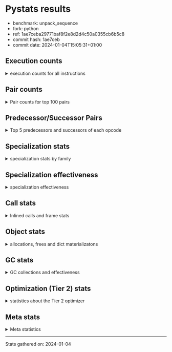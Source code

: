 
# Pystats results

- benchmark: unpack_sequence
- fork: python
- ref: 1ae7ceba29771baf8f2e8d2d4c50a0355cb6b5c8
- commit hash: 1ae7ceb
- commit date: 2024-01-04T15:05:31+01:00

## Execution counts

<details>
<summary> execution counts for all instructions </summary>

|Name | Count | Self | Cumulative | Miss ratio | 
|---|---:|---:|---:|---:|
| STORE_FAST_STORE_FAST | 1,279,628,400 | 71.4% | 71.4% |  |
| LOAD_FAST | 255,271,600 | 14.2% | 85.7% |  |
| UNPACK_SEQUENCE_LIST | 130,680,000 | 7.3% | 93.0% | 0.9% |
| UNPACK_SEQUENCE_TUPLE | 124,964,000 | 7.0% | 99.9% | 1.3% |
| EXTENDED_ARG | 656,000 | 0.0% | 100.0% |  |
| ENTER_EXECUTOR | 655,040 | 0.0% | 100.0% |  |
| UNPACK_SEQUENCE | 16,000 | 0.0% | 100.0% |  |
| STORE_FAST | 1,120 | 0.0% | 100.0% |  |
| CALL | 860 | 0.0% | 100.0% |  |
| FOR_ITER_RANGE | 620 | 0.0% | 100.0% |  |
| LOAD_GLOBAL_MODULE | 580 | 0.0% | 100.0% |  |
| PUSH_NULL | 560 | 0.0% | 100.0% |  |
| RETURN_VALUE | 480 | 0.0% | 100.0% |  |
| LOAD_GLOBAL | 480 | 0.0% | 100.0% |  |
| LOAD_GLOBAL_BUILTIN | 380 | 0.0% | 100.0% |  |
| RESUME_CHECK | 380 | 0.0% | 100.0% |  |
| JUMP_BACKWARD | 340 | 0.0% | 100.0% |  |
| LOAD_ATTR_MODULE | 340 | 0.0% | 100.0% |  |
| CALL_BUILTIN_CLASS | 320 | 0.0% | 100.0% |  |
| LOAD_DEREF | 240 | 0.0% | 100.0% |  |
| LOAD_FAST_LOAD_FAST | 240 | 0.0% | 100.0% |  |
| CALL_PY_EXACT_ARGS | 240 | 0.0% | 100.0% |  |
| GET_ITER | 160 | 0.0% | 100.0% |  |
| CALL_FUNCTION_EX | 160 | 0.0% | 100.0% |  |
| LOAD_CONST | 160 | 0.0% | 100.0% |  |
| BINARY_OP_SUBTRACT_FLOAT | 140 | 0.0% | 100.0% |  |
| LOAD_ATTR | 120 | 0.0% | 100.0% |  |
| RESUME | 100 | 0.0% | 100.0% |  |
| NOP | 80 | 0.0% | 100.0% |  |
| POP_TOP | 80 | 0.0% | 100.0% |  |
| BINARY_OP | 80 | 0.0% | 100.0% |  |
| BUILD_LIST | 80 | 0.0% | 100.0% |  |
| CALL_INTRINSIC_1 | 80 | 0.0% | 100.0% |  |
| COPY_FREE_VARS | 80 | 0.0% | 100.0% |  |
| LIST_EXTEND | 80 | 0.0% | 100.0% |  |
| BINARY_OP_ADD_FLOAT | 60 | 0.0% | 100.0% |  |
| CALL_TUPLE_1 | 60 | 0.0% | 100.0% |  |
| FOR_ITER | 40 | 0.0% | 100.0% |  |


</details>

## Pair counts

<details>
<summary> Pair counts for top 100 pairs </summary>

|Pair | Count | Self | Cumulative | 
|---|---:|---:|---:|
| STORE_FAST_STORE_FAST STORE_FAST_STORE_FAST | 1,023,702,720 | 57.1% | 57.1% |
| STORE_FAST_STORE_FAST LOAD_FAST | 255,270,320 | 14.2% | 71.4% |
| UNPACK_SEQUENCE_LIST STORE_FAST_STORE_FAST | 130,657,200 | 7.3% | 78.7% |
| LOAD_FAST UNPACK_SEQUENCE_LIST | 130,322,640 | 7.3% | 85.9% |
| UNPACK_SEQUENCE_TUPLE STORE_FAST_STORE_FAST | 124,933,200 | 7.0% | 92.9% |
| LOAD_FAST UNPACK_SEQUENCE_TUPLE | 124,932,160 | 7.0% | 99.9% |
| STORE_FAST_STORE_FAST EXTENDED_ARG | 655,360 | 0.0% | 99.9% |
| EXTENDED_ARG ENTER_EXECUTOR | 655,020 | 0.0% | 100.0% |
| ENTER_EXECUTOR STORE_FAST_STORE_FAST | 327,280 | 0.0% | 100.0% |
| ENTER_EXECUTOR UNPACK_SEQUENCE_LIST | 326,560 | 0.0% | 100.0% |
| UNPACK_SEQUENCE_TUPLE UNPACK_SEQUENCE_LIST | 30,800 | 0.0% | 100.0% |
| UNPACK_SEQUENCE_LIST UNPACK_SEQUENCE_TUPLE | 22,800 | 0.0% | 100.0% |
| LOAD_FAST UNPACK_SEQUENCE | 16,000 | 0.0% | 100.0% |
| UNPACK_SEQUENCE STORE_FAST_STORE_FAST | 8,000 | 0.0% | 100.0% |
| UNPACK_SEQUENCE UNPACK_SEQUENCE_TUPLE | 8,000 | 0.0% | 100.0% |
| ENTER_EXECUTOR UNPACK_SEQUENCE_TUPLE | 1,040 | 0.0% | 100.0% |
| STORE_FAST LOAD_FAST | 640 | 0.0% | 100.0% |
| EXTENDED_ARG FOR_ITER_RANGE | 600 | 0.0% | 100.0% |
| FOR_ITER_RANGE STORE_FAST | 460 | 0.0% | 100.0% |
| PUSH_NULL CALL | 400 | 0.0% | 100.0% |
| EXTENDED_ARG JUMP_BACKWARD | 340 | 0.0% | 100.0% |
| LOAD_ATTR_MODULE PUSH_NULL | 340 | 0.0% | 100.0% |
| JUMP_BACKWARD EXTENDED_ARG | 320 | 0.0% | 100.0% |
| LOAD_GLOBAL_MODULE LOAD_ATTR_MODULE | 280 | 0.0% | 100.0% |
| RETURN_VALUE RETURN_VALUE | 240 | 0.0% | 100.0% |
| STORE_FAST LOAD_GLOBAL_MODULE | 240 | 0.0% | 100.0% |
| CALL_PY_EXACT_ARGS RESUME_CHECK | 240 | 0.0% | 100.0% |
| CALL STORE_FAST | 220 | 0.0% | 100.0% |
| CALL_BUILTIN_CLASS STORE_FAST | 200 | 0.0% | 100.0% |
| RESUME_CHECK LOAD_GLOBAL_BUILTIN | 200 | 0.0% | 100.0% |
| GET_ITER EXTENDED_ARG | 160 | 0.0% | 100.0% |
| PUSH_NULL LOAD_FAST | 160 | 0.0% | 100.0% |
| RETURN_VALUE STORE_FAST | 160 | 0.0% | 100.0% |
| CALL LOAD_FAST | 160 | 0.0% | 100.0% |
| ENTER_EXECUTOR EXTENDED_ARG | 160 | 0.0% | 100.0% |
| LOAD_DEREF PUSH_NULL | 160 | 0.0% | 100.0% |
| LOAD_FAST GET_ITER | 160 | 0.0% | 100.0% |
| STORE_FAST LOAD_GLOBAL | 160 | 0.0% | 100.0% |
| CALL CALL | 140 | 0.0% | 100.0% |
| LOAD_GLOBAL LOAD_GLOBAL_MODULE | 140 | 0.0% | 100.0% |
| BINARY_OP_SUBTRACT_FLOAT RETURN_VALUE | 140 | 0.0% | 100.0% |
| LOAD_GLOBAL_BUILTIN LOAD_FAST | 140 | 0.0% | 100.0% |
| LOAD_FAST CALL | 120 | 0.0% | 100.0% |
| LOAD_FAST BINARY_OP_SUBTRACT_FLOAT | 120 | 0.0% | 100.0% |
| LOAD_FAST CALL_BUILTIN_CLASS | 120 | 0.0% | 100.0% |
| FOR_ITER_RANGE LOAD_GLOBAL_MODULE | 120 | 0.0% | 100.0% |
| LOAD_GLOBAL_BUILTIN LOAD_CONST | 120 | 0.0% | 100.0% |
| LOAD_GLOBAL_MODULE LOAD_FAST | 120 | 0.0% | 100.0% |
| LOAD_GLOBAL_MODULE LOAD_FAST_LOAD_FAST | 120 | 0.0% | 100.0% |
| LOAD_GLOBAL LOAD_GLOBAL_BUILTIN | 100 | 0.0% | 100.0% |
| NOP LOAD_DEREF | 80 | 0.0% | 100.0% |
| POP_TOP NOP | 80 | 0.0% | 100.0% |
| BUILD_LIST LOAD_DEREF | 80 | 0.0% | 100.0% |
| CALL POP_TOP | 80 | 0.0% | 100.0% |
| CALL CALL_BUILTIN_CLASS | 80 | 0.0% | 100.0% |
| CALL CALL_PY_EXACT_ARGS | 80 | 0.0% | 100.0% |
| CALL_FUNCTION_EX COPY_FREE_VARS | 80 | 0.0% | 100.0% |
| CALL_INTRINSIC_1 CALL_FUNCTION_EX | 80 | 0.0% | 100.0% |
| LIST_EXTEND CALL_INTRINSIC_1 | 80 | 0.0% | 100.0% |
| LOAD_CONST CALL | 80 | 0.0% | 100.0% |
| LOAD_CONST CALL_BUILTIN_CLASS | 80 | 0.0% | 100.0% |
| LOAD_DEREF LIST_EXTEND | 80 | 0.0% | 100.0% |
| LOAD_FAST BUILD_LIST | 80 | 0.0% | 100.0% |
| LOAD_FAST CALL_FUNCTION_EX | 80 | 0.0% | 100.0% |
| LOAD_FAST CALL_PY_EXACT_ARGS | 80 | 0.0% | 100.0% |
| LOAD_FAST_LOAD_FAST CALL | 80 | 0.0% | 100.0% |
| LOAD_FAST_LOAD_FAST CALL_PY_EXACT_ARGS | 80 | 0.0% | 100.0% |
| STORE_FAST LOAD_FAST_LOAD_FAST | 80 | 0.0% | 100.0% |
| RESUME LOAD_GLOBAL | 80 | 0.0% | 100.0% |
| LOAD_GLOBAL_BUILTIN LOAD_GLOBAL_BUILTIN | 80 | 0.0% | 100.0% |
| RESUME_CHECK LOAD_GLOBAL | 80 | 0.0% | 100.0% |
| CALL RESUME | 60 | 0.0% | 100.0% |
| CALL_FUNCTION_EX RESUME_CHECK | 60 | 0.0% | 100.0% |
| COPY_FREE_VARS RESUME_CHECK | 60 | 0.0% | 100.0% |
| LOAD_ATTR PUSH_NULL | 60 | 0.0% | 100.0% |
| LOAD_ATTR LOAD_ATTR_MODULE | 60 | 0.0% | 100.0% |
| LOAD_GLOBAL LOAD_ATTR | 60 | 0.0% | 100.0% |
| LOAD_GLOBAL LOAD_FAST | 60 | 0.0% | 100.0% |
| BINARY_OP_ADD_FLOAT RETURN_VALUE | 60 | 0.0% | 100.0% |
| CALL_TUPLE_1 STORE_FAST | 60 | 0.0% | 100.0% |
| LOAD_GLOBAL_MODULE LOAD_ATTR | 60 | 0.0% | 100.0% |
| RESUME_CHECK LOAD_DEREF | 60 | 0.0% | 100.0% |
| RETURN_VALUE LOAD_GLOBAL | 40 | 0.0% | 100.0% |
| RETURN_VALUE LOAD_GLOBAL_MODULE | 40 | 0.0% | 100.0% |
| BINARY_OP RETURN_VALUE | 40 | 0.0% | 100.0% |
| EXTENDED_ARG FOR_ITER | 40 | 0.0% | 100.0% |
| LOAD_FAST BINARY_OP | 40 | 0.0% | 100.0% |
| LOAD_FAST_LOAD_FAST BINARY_OP | 40 | 0.0% | 100.0% |
| LOAD_FAST_LOAD_FAST BINARY_OP_ADD_FLOAT | 40 | 0.0% | 100.0% |
| LOAD_GLOBAL LOAD_CONST | 40 | 0.0% | 100.0% |
| LOAD_GLOBAL LOAD_FAST_LOAD_FAST | 40 | 0.0% | 100.0% |
| LOAD_GLOBAL LOAD_GLOBAL | 40 | 0.0% | 100.0% |
| CALL_BUILTIN_CLASS CALL | 40 | 0.0% | 100.0% |
| CALL_BUILTIN_CLASS CALL_BUILTIN_CLASS | 40 | 0.0% | 100.0% |
| CALL_BUILTIN_CLASS CALL_TUPLE_1 | 40 | 0.0% | 100.0% |
| FOR_ITER_RANGE LOAD_GLOBAL | 40 | 0.0% | 100.0% |
| LOAD_GLOBAL_BUILTIN LOAD_GLOBAL | 40 | 0.0% | 100.0% |
| RESUME_CHECK LOAD_GLOBAL_MODULE | 40 | 0.0% | 100.0% |
| BINARY_OP BINARY_OP_ADD_FLOAT | 20 | 0.0% | 100.0% |
| BINARY_OP BINARY_OP_SUBTRACT_FLOAT | 20 | 0.0% | 100.0% |


</details>

## Predecessor/Successor Pairs

<details>
<summary> Top 5 predecessors and successors of each opcode </summary>

### GET_ITER

<details>
<summary> Successors and predecessors for GET_ITER </summary>

|Predecessors | Count | Percentage | 
|---|---:|---:|
| LOAD_FAST | 160 | 100.0% |

|Successors | Count | Percentage | 
|---|---:|---:|
| EXTENDED_ARG | 160 | 100.0% |


</details>

### NOP

<details>
<summary> Successors and predecessors for NOP </summary>

|Predecessors | Count | Percentage | 
|---|---:|---:|
| POP_TOP | 80 | 100.0% |

|Successors | Count | Percentage | 
|---|---:|---:|
| LOAD_DEREF | 80 | 100.0% |


</details>

### POP_TOP

<details>
<summary> Successors and predecessors for POP_TOP </summary>

|Predecessors | Count | Percentage | 
|---|---:|---:|
| CALL | 80 | 100.0% |

|Successors | Count | Percentage | 
|---|---:|---:|
| NOP | 80 | 100.0% |


</details>

### PUSH_NULL

<details>
<summary> Successors and predecessors for PUSH_NULL </summary>

|Predecessors | Count | Percentage | 
|---|---:|---:|
| LOAD_ATTR_MODULE | 340 | 60.7% |
| LOAD_DEREF | 160 | 28.6% |
| LOAD_ATTR | 60 | 10.7% |

|Successors | Count | Percentage | 
|---|---:|---:|
| CALL | 400 | 71.4% |
| LOAD_FAST | 160 | 28.6% |


</details>

### RETURN_VALUE

<details>
<summary> Successors and predecessors for RETURN_VALUE </summary>

|Predecessors | Count | Percentage | 
|---|---:|---:|
| RETURN_VALUE | 240 | 50.0% |
| BINARY_OP_SUBTRACT_FLOAT | 140 | 29.2% |
| BINARY_OP_ADD_FLOAT | 60 | 12.5% |
| BINARY_OP | 40 | 8.3% |

|Successors | Count | Percentage | 
|---|---:|---:|
| RETURN_VALUE | 240 | 50.0% |
| STORE_FAST | 160 | 33.3% |
| LOAD_GLOBAL | 40 | 8.3% |
| LOAD_GLOBAL_MODULE | 40 | 8.3% |


</details>

### BINARY_OP

<details>
<summary> Successors and predecessors for BINARY_OP </summary>

|Predecessors | Count | Percentage | 
|---|---:|---:|
| LOAD_FAST | 40 | 50.0% |
| LOAD_FAST_LOAD_FAST | 40 | 50.0% |

|Successors | Count | Percentage | 
|---|---:|---:|
| RETURN_VALUE | 40 | 50.0% |
| BINARY_OP_ADD_FLOAT | 20 | 25.0% |
| BINARY_OP_SUBTRACT_FLOAT | 20 | 25.0% |


</details>

### BUILD_LIST

<details>
<summary> Successors and predecessors for BUILD_LIST </summary>

|Predecessors | Count | Percentage | 
|---|---:|---:|
| LOAD_FAST | 80 | 100.0% |

|Successors | Count | Percentage | 
|---|---:|---:|
| LOAD_DEREF | 80 | 100.0% |


</details>

### CALL

<details>
<summary> Successors and predecessors for CALL </summary>

|Predecessors | Count | Percentage | 
|---|---:|---:|
| PUSH_NULL | 400 | 46.5% |
| CALL | 140 | 16.3% |
| LOAD_FAST | 120 | 14.0% |
| LOAD_CONST | 80 | 9.3% |
| LOAD_FAST_LOAD_FAST | 80 | 9.3% |

|Successors | Count | Percentage | 
|---|---:|---:|
| STORE_FAST | 220 | 25.6% |
| LOAD_FAST | 160 | 18.6% |
| CALL | 140 | 16.3% |
| POP_TOP | 80 | 9.3% |
| CALL_BUILTIN_CLASS | 80 | 9.3% |


</details>

### CALL_FUNCTION_EX

<details>
<summary> Successors and predecessors for CALL_FUNCTION_EX </summary>

|Predecessors | Count | Percentage | 
|---|---:|---:|
| CALL_INTRINSIC_1 | 80 | 50.0% |
| LOAD_FAST | 80 | 50.0% |

|Successors | Count | Percentage | 
|---|---:|---:|
| COPY_FREE_VARS | 80 | 50.0% |
| RESUME_CHECK | 60 | 37.5% |
| RESUME | 20 | 12.5% |


</details>

### CALL_INTRINSIC_1

<details>
<summary> Successors and predecessors for CALL_INTRINSIC_1 </summary>

|Predecessors | Count | Percentage | 
|---|---:|---:|
| LIST_EXTEND | 80 | 100.0% |

|Successors | Count | Percentage | 
|---|---:|---:|
| CALL_FUNCTION_EX | 80 | 100.0% |


</details>

### COPY_FREE_VARS

<details>
<summary> Successors and predecessors for COPY_FREE_VARS </summary>

|Predecessors | Count | Percentage | 
|---|---:|---:|
| CALL_FUNCTION_EX | 80 | 100.0% |

|Successors | Count | Percentage | 
|---|---:|---:|
| RESUME_CHECK | 60 | 75.0% |
| RESUME | 20 | 25.0% |


</details>

### ENTER_EXECUTOR

<details>
<summary> Successors and predecessors for ENTER_EXECUTOR </summary>

|Predecessors | Count | Percentage | 
|---|---:|---:|
| EXTENDED_ARG | 655,020 | 100.0% |
| JUMP_BACKWARD | 20 | 0.0% |

|Successors | Count | Percentage | 
|---|---:|---:|
| STORE_FAST_STORE_FAST | 327,280 | 50.0% |
| UNPACK_SEQUENCE_LIST | 326,560 | 49.9% |
| UNPACK_SEQUENCE_TUPLE | 1,040 | 0.2% |
| EXTENDED_ARG | 160 | 0.0% |


</details>

### EXTENDED_ARG

<details>
<summary> Successors and predecessors for EXTENDED_ARG </summary>

|Predecessors | Count | Percentage | 
|---|---:|---:|
| STORE_FAST_STORE_FAST | 655,360 | 99.9% |
| JUMP_BACKWARD | 320 | 0.0% |
| GET_ITER | 160 | 0.0% |
| ENTER_EXECUTOR | 160 | 0.0% |

|Successors | Count | Percentage | 
|---|---:|---:|
| ENTER_EXECUTOR | 655,020 | 99.9% |
| FOR_ITER_RANGE | 600 | 0.1% |
| JUMP_BACKWARD | 340 | 0.1% |
| FOR_ITER | 40 | 0.0% |


</details>

### FOR_ITER

<details>
<summary> Successors and predecessors for FOR_ITER </summary>

|Predecessors | Count | Percentage | 
|---|---:|---:|
| EXTENDED_ARG | 40 | 100.0% |

|Successors | Count | Percentage | 
|---|---:|---:|
| STORE_FAST | 20 | 50.0% |
| FOR_ITER_RANGE | 20 | 50.0% |


</details>

### JUMP_BACKWARD

<details>
<summary> Successors and predecessors for JUMP_BACKWARD </summary>

|Predecessors | Count | Percentage | 
|---|---:|---:|
| EXTENDED_ARG | 340 | 100.0% |

|Successors | Count | Percentage | 
|---|---:|---:|
| EXTENDED_ARG | 320 | 94.1% |
| ENTER_EXECUTOR | 20 | 5.9% |


</details>

### LIST_EXTEND

<details>
<summary> Successors and predecessors for LIST_EXTEND </summary>

|Predecessors | Count | Percentage | 
|---|---:|---:|
| LOAD_DEREF | 80 | 100.0% |

|Successors | Count | Percentage | 
|---|---:|---:|
| CALL_INTRINSIC_1 | 80 | 100.0% |


</details>

### LOAD_ATTR

<details>
<summary> Successors and predecessors for LOAD_ATTR </summary>

|Predecessors | Count | Percentage | 
|---|---:|---:|
| LOAD_GLOBAL | 60 | 50.0% |
| LOAD_GLOBAL_MODULE | 60 | 50.0% |

|Successors | Count | Percentage | 
|---|---:|---:|
| PUSH_NULL | 60 | 50.0% |
| LOAD_ATTR_MODULE | 60 | 50.0% |


</details>

### LOAD_CONST

<details>
<summary> Successors and predecessors for LOAD_CONST </summary>

|Predecessors | Count | Percentage | 
|---|---:|---:|
| LOAD_GLOBAL_BUILTIN | 120 | 75.0% |
| LOAD_GLOBAL | 40 | 25.0% |

|Successors | Count | Percentage | 
|---|---:|---:|
| CALL | 80 | 50.0% |
| CALL_BUILTIN_CLASS | 80 | 50.0% |


</details>

### LOAD_DEREF

<details>
<summary> Successors and predecessors for LOAD_DEREF </summary>

|Predecessors | Count | Percentage | 
|---|---:|---:|
| NOP | 80 | 33.3% |
| BUILD_LIST | 80 | 33.3% |
| RESUME_CHECK | 60 | 25.0% |
| RESUME | 20 | 8.3% |

|Successors | Count | Percentage | 
|---|---:|---:|
| PUSH_NULL | 160 | 66.7% |
| LIST_EXTEND | 80 | 33.3% |


</details>

### LOAD_FAST

<details>
<summary> Successors and predecessors for LOAD_FAST </summary>

|Predecessors | Count | Percentage | 
|---|---:|---:|
| STORE_FAST_STORE_FAST | 255,270,320 | 100.0% |
| STORE_FAST | 640 | 0.0% |
| PUSH_NULL | 160 | 0.0% |
| CALL | 160 | 0.0% |
| LOAD_GLOBAL_BUILTIN | 140 | 0.0% |

|Successors | Count | Percentage | 
|---|---:|---:|
| UNPACK_SEQUENCE_LIST | 130,322,640 | 51.1% |
| UNPACK_SEQUENCE_TUPLE | 124,932,160 | 48.9% |
| UNPACK_SEQUENCE | 16,000 | 0.0% |
| GET_ITER | 160 | 0.0% |
| CALL | 120 | 0.0% |


</details>

### LOAD_FAST_LOAD_FAST

<details>
<summary> Successors and predecessors for LOAD_FAST_LOAD_FAST </summary>

|Predecessors | Count | Percentage | 
|---|---:|---:|
| LOAD_GLOBAL_MODULE | 120 | 50.0% |
| STORE_FAST | 80 | 33.3% |
| LOAD_GLOBAL | 40 | 16.7% |

|Successors | Count | Percentage | 
|---|---:|---:|
| CALL | 80 | 33.3% |
| CALL_PY_EXACT_ARGS | 80 | 33.3% |
| BINARY_OP | 40 | 16.7% |
| BINARY_OP_ADD_FLOAT | 40 | 16.7% |


</details>

### LOAD_GLOBAL

<details>
<summary> Successors and predecessors for LOAD_GLOBAL </summary>

|Predecessors | Count | Percentage | 
|---|---:|---:|
| STORE_FAST | 160 | 33.3% |
| RESUME | 80 | 16.7% |
| RESUME_CHECK | 80 | 16.7% |
| RETURN_VALUE | 40 | 8.3% |
| LOAD_GLOBAL | 40 | 8.3% |

|Successors | Count | Percentage | 
|---|---:|---:|
| LOAD_GLOBAL_MODULE | 140 | 29.2% |
| LOAD_GLOBAL_BUILTIN | 100 | 20.8% |
| LOAD_ATTR | 60 | 12.5% |
| LOAD_FAST | 60 | 12.5% |
| LOAD_CONST | 40 | 8.3% |


</details>

### STORE_FAST

<details>
<summary> Successors and predecessors for STORE_FAST </summary>

|Predecessors | Count | Percentage | 
|---|---:|---:|
| FOR_ITER_RANGE | 460 | 41.1% |
| CALL | 220 | 19.6% |
| CALL_BUILTIN_CLASS | 200 | 17.9% |
| RETURN_VALUE | 160 | 14.3% |
| CALL_TUPLE_1 | 60 | 5.4% |

|Successors | Count | Percentage | 
|---|---:|---:|
| LOAD_FAST | 640 | 57.1% |
| LOAD_GLOBAL_MODULE | 240 | 21.4% |
| LOAD_GLOBAL | 160 | 14.3% |
| LOAD_FAST_LOAD_FAST | 80 | 7.1% |


</details>

### STORE_FAST_STORE_FAST

<details>
<summary> Successors and predecessors for STORE_FAST_STORE_FAST </summary>

|Predecessors | Count | Percentage | 
|---|---:|---:|
| STORE_FAST_STORE_FAST | 1,023,702,720 | 80.0% |
| UNPACK_SEQUENCE_LIST | 130,657,200 | 10.2% |
| UNPACK_SEQUENCE_TUPLE | 124,933,200 | 9.8% |
| ENTER_EXECUTOR | 327,280 | 0.0% |
| UNPACK_SEQUENCE | 8,000 | 0.0% |

|Successors | Count | Percentage | 
|---|---:|---:|
| STORE_FAST_STORE_FAST | 1,023,702,720 | 80.0% |
| LOAD_FAST | 255,270,320 | 19.9% |
| EXTENDED_ARG | 655,360 | 0.1% |


</details>

### UNPACK_SEQUENCE

<details>
<summary> Successors and predecessors for UNPACK_SEQUENCE </summary>

|Predecessors | Count | Percentage | 
|---|---:|---:|
| LOAD_FAST | 16,000 | 100.0% |

|Successors | Count | Percentage | 
|---|---:|---:|
| STORE_FAST_STORE_FAST | 8,000 | 50.0% |
| UNPACK_SEQUENCE_TUPLE | 8,000 | 50.0% |


</details>

### RESUME

<details>
<summary> Successors and predecessors for RESUME </summary>

|Predecessors | Count | Percentage | 
|---|---:|---:|
| CALL | 60 | 60.0% |
| CALL_FUNCTION_EX | 20 | 20.0% |
| COPY_FREE_VARS | 20 | 20.0% |

|Successors | Count | Percentage | 
|---|---:|---:|
| LOAD_GLOBAL | 80 | 80.0% |
| LOAD_DEREF | 20 | 20.0% |


</details>

### BINARY_OP_ADD_FLOAT

<details>
<summary> Successors and predecessors for BINARY_OP_ADD_FLOAT </summary>

|Predecessors | Count | Percentage | 
|---|---:|---:|
| LOAD_FAST_LOAD_FAST | 40 | 66.7% |
| BINARY_OP | 20 | 33.3% |

|Successors | Count | Percentage | 
|---|---:|---:|
| RETURN_VALUE | 60 | 100.0% |


</details>

### BINARY_OP_SUBTRACT_FLOAT

<details>
<summary> Successors and predecessors for BINARY_OP_SUBTRACT_FLOAT </summary>

|Predecessors | Count | Percentage | 
|---|---:|---:|
| LOAD_FAST | 120 | 85.7% |
| BINARY_OP | 20 | 14.3% |

|Successors | Count | Percentage | 
|---|---:|---:|
| RETURN_VALUE | 140 | 100.0% |


</details>

### CALL_BUILTIN_CLASS

<details>
<summary> Successors and predecessors for CALL_BUILTIN_CLASS </summary>

|Predecessors | Count | Percentage | 
|---|---:|---:|
| LOAD_FAST | 120 | 37.5% |
| CALL | 80 | 25.0% |
| LOAD_CONST | 80 | 25.0% |
| CALL_BUILTIN_CLASS | 40 | 12.5% |

|Successors | Count | Percentage | 
|---|---:|---:|
| STORE_FAST | 200 | 62.5% |
| CALL | 40 | 12.5% |
| CALL_BUILTIN_CLASS | 40 | 12.5% |
| CALL_TUPLE_1 | 40 | 12.5% |


</details>

### CALL_PY_EXACT_ARGS

<details>
<summary> Successors and predecessors for CALL_PY_EXACT_ARGS </summary>

|Predecessors | Count | Percentage | 
|---|---:|---:|
| CALL | 80 | 33.3% |
| LOAD_FAST | 80 | 33.3% |
| LOAD_FAST_LOAD_FAST | 80 | 33.3% |

|Successors | Count | Percentage | 
|---|---:|---:|
| RESUME_CHECK | 240 | 100.0% |


</details>

### CALL_TUPLE_1

<details>
<summary> Successors and predecessors for CALL_TUPLE_1 </summary>

|Predecessors | Count | Percentage | 
|---|---:|---:|
| CALL_BUILTIN_CLASS | 40 | 66.7% |
| CALL | 20 | 33.3% |

|Successors | Count | Percentage | 
|---|---:|---:|
| STORE_FAST | 60 | 100.0% |


</details>

### FOR_ITER_RANGE

<details>
<summary> Successors and predecessors for FOR_ITER_RANGE </summary>

|Predecessors | Count | Percentage | 
|---|---:|---:|
| EXTENDED_ARG | 600 | 96.8% |
| FOR_ITER | 20 | 3.2% |

|Successors | Count | Percentage | 
|---|---:|---:|
| STORE_FAST | 460 | 74.2% |
| LOAD_GLOBAL_MODULE | 120 | 19.4% |
| LOAD_GLOBAL | 40 | 6.5% |


</details>

### LOAD_ATTR_MODULE

<details>
<summary> Successors and predecessors for LOAD_ATTR_MODULE </summary>

|Predecessors | Count | Percentage | 
|---|---:|---:|
| LOAD_GLOBAL_MODULE | 280 | 82.4% |
| LOAD_ATTR | 60 | 17.6% |

|Successors | Count | Percentage | 
|---|---:|---:|
| PUSH_NULL | 340 | 100.0% |


</details>

### LOAD_GLOBAL_BUILTIN

<details>
<summary> Successors and predecessors for LOAD_GLOBAL_BUILTIN </summary>

|Predecessors | Count | Percentage | 
|---|---:|---:|
| RESUME_CHECK | 200 | 52.6% |
| LOAD_GLOBAL | 100 | 26.3% |
| LOAD_GLOBAL_BUILTIN | 80 | 21.1% |

|Successors | Count | Percentage | 
|---|---:|---:|
| LOAD_FAST | 140 | 36.8% |
| LOAD_CONST | 120 | 31.6% |
| LOAD_GLOBAL_BUILTIN | 80 | 21.1% |
| LOAD_GLOBAL | 40 | 10.5% |


</details>

### LOAD_GLOBAL_MODULE

<details>
<summary> Successors and predecessors for LOAD_GLOBAL_MODULE </summary>

|Predecessors | Count | Percentage | 
|---|---:|---:|
| STORE_FAST | 240 | 41.4% |
| LOAD_GLOBAL | 140 | 24.1% |
| FOR_ITER_RANGE | 120 | 20.7% |
| RETURN_VALUE | 40 | 6.9% |
| RESUME_CHECK | 40 | 6.9% |

|Successors | Count | Percentage | 
|---|---:|---:|
| LOAD_ATTR_MODULE | 280 | 48.3% |
| LOAD_FAST | 120 | 20.7% |
| LOAD_FAST_LOAD_FAST | 120 | 20.7% |
| LOAD_ATTR | 60 | 10.3% |


</details>

### RESUME_CHECK

<details>
<summary> Successors and predecessors for RESUME_CHECK </summary>

|Predecessors | Count | Percentage | 
|---|---:|---:|
| CALL_PY_EXACT_ARGS | 240 | 63.2% |
| CALL_FUNCTION_EX | 60 | 15.8% |
| COPY_FREE_VARS | 60 | 15.8% |
| CALL | 20 | 5.3% |

|Successors | Count | Percentage | 
|---|---:|---:|
| LOAD_GLOBAL_BUILTIN | 200 | 52.6% |
| LOAD_GLOBAL | 80 | 21.1% |
| LOAD_DEREF | 60 | 15.8% |
| LOAD_GLOBAL_MODULE | 40 | 10.5% |


</details>

### UNPACK_SEQUENCE_LIST

<details>
<summary> Successors and predecessors for UNPACK_SEQUENCE_LIST </summary>

|Predecessors | Count | Percentage | 
|---|---:|---:|
| LOAD_FAST | 130,322,640 | 99.7% |
| ENTER_EXECUTOR | 326,560 | 0.2% |
| UNPACK_SEQUENCE_TUPLE | 30,800 | 0.0% |

|Successors | Count | Percentage | 
|---|---:|---:|
| STORE_FAST_STORE_FAST | 130,657,200 | 100.0% |
| UNPACK_SEQUENCE_TUPLE | 22,800 | 0.0% |


</details>

### UNPACK_SEQUENCE_TUPLE

<details>
<summary> Successors and predecessors for UNPACK_SEQUENCE_TUPLE </summary>

|Predecessors | Count | Percentage | 
|---|---:|---:|
| LOAD_FAST | 124,932,160 | 100.0% |
| UNPACK_SEQUENCE_LIST | 22,800 | 0.0% |
| UNPACK_SEQUENCE | 8,000 | 0.0% |
| ENTER_EXECUTOR | 1,040 | 0.0% |

|Successors | Count | Percentage | 
|---|---:|---:|
| STORE_FAST_STORE_FAST | 124,933,200 | 100.0% |
| UNPACK_SEQUENCE_LIST | 30,800 | 0.0% |


</details>


</details>

## Specialization stats

<details>
<summary> specialization stats by family </summary>

### BINARY_OP

<details>
<summary> specialization stats for BINARY_OP family </summary>

|Kind | Count | Ratio | 
|---|---:|---:|
|     deferred | 40 | 14.3% |
|          hit | 200 | 71.4% |

| | Count | Ratio | 
|---|---:|---:|
| Success | 40 | 100.0% |
| Failure | 0 | 0.0% |


</details>

### CALL

<details>
<summary> specialization stats for CALL family </summary>

|Kind | Count | Ratio | 
|---|---:|---:|
|     deferred | 580 | 39.2% |
|          hit | 620 | 41.9% |

| | Count | Ratio | 
|---|---:|---:|
| Success | 180 | 64.3% |
| Failure | 100 | 35.7% |

|Failure kind | Count | Ratio | 
|---|---:|---:|
| cfunc noargs | 100 | 100.0% |


</details>

### FOR_ITER

<details>
<summary> specialization stats for FOR_ITER family </summary>

|Kind | Count | Ratio | 
|---|---:|---:|
|     deferred | 20 | 3.0% |
|          hit | 620 | 93.9% |

| | Count | Ratio | 
|---|---:|---:|
| Success | 20 | 100.0% |
| Failure | 0 | 0.0% |


</details>

### LOAD_ATTR

<details>
<summary> specialization stats for LOAD_ATTR family </summary>

|Kind | Count | Ratio | 
|---|---:|---:|
|     deferred | 60 | 13.0% |
|          hit | 340 | 73.9% |

| | Count | Ratio | 
|---|---:|---:|
| Success | 60 | 100.0% |
| Failure | 0 | 0.0% |


</details>

### LOAD_GLOBAL

<details>
<summary> specialization stats for LOAD_GLOBAL family </summary>

|Kind | Count | Ratio | 
|---|---:|---:|
|     deferred | 240 | 16.7% |
|          hit | 960 | 66.7% |

| | Count | Ratio | 
|---|---:|---:|
| Success | 240 | 100.0% |
| Failure | 0 | 0.0% |


</details>

### UNPACK_SEQUENCE

<details>
<summary> specialization stats for UNPACK_SEQUENCE family </summary>

|Kind | Count | Ratio | 
|---|---:|---:|
|     deferred | 2,796,400 | 1.1% |
|          hit | 252,802,000 | 98.9% |
|         miss | 2,842,000 | 1.1% |

| | Count | Ratio | 
|---|---:|---:|
| Success | 61,600 | 100.0% |
| Failure | 0 | 0.0% |


</details>


</details>

## Specialization effectiveness

<details>
<summary> specialization effectiveness </summary>

|Instructions | Count | Ratio | 
|---|---:|---:|
| Basic | 1,536,215,080 | 85.7% |
| Not specialized | 17,580 | 0.0% |
| Specialized hits | 252,805,120 | 14.1% |
| Specialized misses | 2,842,000 | 0.2% |

### Deferred by instruction

<details>
<summary> deferred by instruction </summary>

|Name | Count | Ratio | 
|---|---:|---:|
| UNPACK_SEQUENCE | 2,796,400 | 100.0% |
| CALL | 580 | 0.0% |
| LOAD_GLOBAL | 240 | 0.0% |
| LOAD_ATTR | 60 | 0.0% |
| BINARY_OP | 40 | 0.0% |
| FOR_ITER | 20 | 0.0% |
| BINARY_SLICE | 0 | 0.0% |
| STORE_SLICE | 0 | 0.0% |
| BINARY_SUBSCR | 0 | 0.0% |
| GET_ITER | 0 | 0.0% |


</details>

### Misses by instruction

<details>
<summary> misses by instruction </summary>

|Name | Count | Ratio | 
|---|---:|---:|
| UNPACK_SEQUENCE_TUPLE | 1,632,400 | 57.4% |
| UNPACK_SEQUENCE_LIST | 1,209,600 | 42.6% |
| GET_ITER | 0 | 0.0% |
| NOP | 0 | 0.0% |
| POP_TOP | 0 | 0.0% |
| PUSH_NULL | 0 | 0.0% |
| RETURN_VALUE | 0 | 0.0% |
| BUILD_LIST | 0 | 0.0% |
| CALL_FUNCTION_EX | 0 | 0.0% |
| CALL_INTRINSIC_1 | 0 | 0.0% |


</details>


</details>

## Call stats

<details>
<summary> Inlined calls and frame stats </summary>

| | Count | Ratio | 
|---|---:|---:|
| Calls to PyEval_EvalDefault | 0 | 0.0% |
| Calls to Python functions inlined | 480 | 100.0% |
| Calls via PyEval_EvalFrame (total) | 0 | 0.0% |
| Calls via PyEval_EvalFrame (vector) | 0 | 0.0% |
| Calls via PyEval_EvalFrame (generator) | 0 | 0.0% |
| Calls via PyEval_EvalFrame (legacy) | 0 | 0.0% |
| Calls via PyEval_EvalFrame (function vectorcall) | 0 | 0.0% |
| Calls via PyEval_EvalFrame (build class) | 0 | 0.0% |
| Calls via PyEval_EvalFrame (slot) | 0 | 0.0% |
| Calls via PyEval_EvalFrame (function ex) | 160 | 33.3% |
| Calls via PyEval_EvalFrame (api) | 0 | 0.0% |
| Calls via PyEval_EvalFrame (method) | 0 | 0.0% |
| Frame objects created | 0 | 0.0% |
| Frames pushed | 240 | 50.0% |


</details>

## Object stats

<details>
<summary> allocations, frees and dict materializatons </summary>

| | Count | Ratio | 
|---|---:|---:|
| Allocations from freelist | 600 | 0.0% |
| Frees to freelist | 660 |  |
| Allocations | 3,411,760 | 100.0% |
| Allocations to 512 bytes | 3,411,740 | 100.0% |
| Allocations to 4 kbytes | 20 | 0.0% |
| Allocations over 4 kbytes | 0 | 0.0% |
| Frees | 3,411,600 |  |
| New values | 0 |  |
| Interpreter increfs | 262,802,420 | 98.9% |
| Interpreter decrefs | 266,214,180 | 99.0% |
| Increfs | 2,796,780 | 1.1% |
| Decrefs | 2,797,120 | 1.0% |
| Materialize dict (on request) | 0 |  |
| Materialize dict (new key) | 0 |  |
| Materialize dict (too big) | 0 |  |
| Materialize dict (str subclass) | 0 |  |
| Dematerialize dict | 0 |  |
| Method cache hits | 37 |  |
| Method cache misses | 23 |  |
| Method cache collisions | 23 |  |
| Method cache dunder hits | 0 |  |
| Method cache dunder misses | 0 |  |


</details>

## GC stats

<details>
<summary> GC collections and effectiveness </summary>

|Generation | Collections | Objects collected | Object visits | 
|---:|---:|---:|---:|
| 0 | 0 | 0 | 0 |
| 1 | 0 | 0 | 0 |
| 2 | 0 | 0 | 0 |


</details>

## Optimization (Tier 2) stats

<details>
<summary> statistics about the Tier 2 optimizer </summary>

| | Count | Ratio | 
|---|---:|---:|
| Optimization attempts | 20 |  |
| Traces created | 20 | 100.0% |
| Trace stack overflow | 0 | 0.0% |
| Trace stack underflow | 0 | 0.0% |
| Trace too long | 20 | 100.0% |
| Trace too short | 0 | 0.0% |
| Inner loop found | 0 | 0.0% |
| Recursive call | 0 | 0.0% |
| Low confidence | 0 | 0.0% |
| Traces executed | 655,040 |  |
| Uops executed | 80,186,640 | 122.41 |

### Trace length histogram

<details>
<summary> trace length histogram </summary>

|Range | Count | Ratio | 
|---|---:|---:|
| <= 1 | 0 | 0.0% |
| <= 2 | 0 | 0.0% |
| <= 4 | 0 | 0.0% |
| <= 8 | 0 | 0.0% |
| <= 16 | 0 | 0.0% |
| <= 32 | 0 | 0.0% |
| <= 64 | 0 | 0.0% |
| <= 128 | 0 | 0.0% |
| <= 256 | 0 | 0.0% |
| <= 512 | 20 | 100.0% |


</details>

### Optimized trace length histogram

<details>
<summary> optimized trace length histogram </summary>

|Range | Count | Ratio | 
|---|---:|---:|
| <= 1 | 0 | 0.0% |
| <= 2 | 0 | 0.0% |
| <= 4 | 0 | 0.0% |
| <= 8 | 0 | 0.0% |
| <= 16 | 0 | 0.0% |
| <= 32 | 0 | 0.0% |
| <= 64 | 0 | 0.0% |
| <= 128 | 0 | 0.0% |
| <= 256 | 20 | 100.0% |


</details>

### Trace run length histogram

<details>
<summary> trace run length histogram </summary>

|Range | Count | Ratio | 
|---|---:|---:|
| <= 1 | 0 | 0.0% |
| <= 2 | 0 | 0.0% |
| <= 4 | 160 | 0.0% |
| <= 8 | 327,600 | 50.0% |
| <= 16 | 0 | 0.0% |
| <= 32 | 0 | 0.0% |
| <= 64 | 0 | 0.0% |
| <= 128 | 0 | 0.0% |
| <= 256 | 327,280 | 50.0% |


</details>

### Uop execution stats

<details>
<summary> uop execution stats </summary>

|Name | Count | Self | Cumulative | Miss ratio | 
|---|---:|---:|---:|---:|
| STORE_FAST | 62,838,080 | 78.4% | 78.4% |  |
| UNPACK_SEQUENCE_TUPLE | 6,873,200 | 8.6% | 86.9% | 4.8% |
| LOAD_FAST | 6,873,200 | 8.6% | 95.5% |  |
| _GUARD_NOT_EXHAUSTED_RANGE | 655,040 | 0.8% | 96.3% | 0.0% |
| _SET_IP | 655,040 | 0.8% | 97.1% |  |
| _ITER_CHECK_RANGE | 655,040 | 0.8% | 98.0% |  |
| _ITER_NEXT_RANGE | 654,880 | 0.8% | 98.8% |  |
| _CHECK_VALIDITY | 654,880 | 0.8% | 99.6% |  |
| _EXIT_TRACE | 327,280 | 0.4% | 100.0% | 100.0% |


</details>

### Unsupported opcodes

<details>
<summary> unsupported opcodes </summary>


</details>


</details>

## Meta stats

<details>
<summary> Meta statistics </summary>

| | Count | 
|---|---:|
| Number of data files | 20 |


</details>

---
Stats gathered on: 2024-01-04

